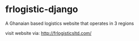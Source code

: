 # frlogistic-django
A Ghanaian based logistics website that operates in 3 regions

visit website via:
http://frlogisticsltd.com/
